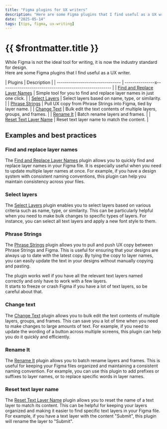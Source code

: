 ```yaml
---
title: "Figma plugins for UX writers"
description: "Here are some Figma plugins that I find useful as a UX writer."
date: "2025-05-14"
tags: [tips, figma, ux-writing]
---
```


# {{ $frontmatter.title }}

While Figma is not the ideal tool for writing, it is now the industry standard for design.  
Here are some Figma plugins that I find useful as a UX writer.

| Plugins                          | Description                                                            |
| -------------------------------- | ---------------x------------------------------------------------------- |
| [Find and Replace Layer Names][] | Simple tool for you to find and replace layer names in just one click. |
| [Select Layers][]                | Select layers based on name, type, or similarity.                      |
| [Phrase Strings][]               | Pull UX copy from Phrase Strings into Figma, tied by layer name.       |
| [Change Text][]                  | Bulk edit the text contents of multiple layers, groups, and frames.    |
| [Rename It][]                    | Batch rename layers and frames.                                        |
| [Reset Text Layer Name][]        | Reset text layer name to match the content.                            |


## Examples and best practices


### Find and replace layer names

The [Find and Replace Layer Names][] plugin allows you to quickly find and replace layer names in your Figma file. It is especially useful when you need to update multiple layer names at once. For example, if you have a design system with consistent naming conventions, this plugin can help you maintain consistency across your files.


### Select layers

The [Select Layers][] plugin enables you to select layers based on various criteria such as name, type, or similarity. This can be particularly helpful when you need to make bulk changes to specific types of layers. For instance, you can select all text layers and apply a new font style to them.


### Phrase Strings

The [Phrase Strings][] plugin allows you to pull and push UX copy between Phrase Strings and Figma. This is useful for ensuring that your designs are always up to date with the latest copy. By tying the copy to layer names, you can easily update the text in your designs without manually copying and pasting.

The plugin works well if you have all the relevant text layers named correctly and only have to work with a few layers.  
It starts to freeze or crash Figma if you have a lot of text layers, so be careful about that.


### Change text

The [Change Text][] plugin allows you to bulk edit the text contents of multiple layers, groups, and frames. This can save you a lot of time when you need to make changes to large amounts of text. For example, if you need to update the wording of a button across multiple screens, this plugin can help you do it quickly and efficiently.


### Rename It

The [Rename It][] plugin allows you to batch rename layers and frames. This is useful for keeping your Figma files organized and maintaining a consistent naming convention. For example, you can use this plugin to add prefixes or suffixes to layer names, or to replace specific words in layer names.


### Reset text layer name

The [Reset Text Layer Name][] plugin allows you to reset the name of a text layer to match its content. This can be helpful for keeping your layers organized and making it easier to find specific text layers in your Figma file. For example, if you have a text layer with the content "Submit", this plugin will rename the layer to "Submit".

[Find and Replace Layer Names]: https://www.figma.com/community/plugin/738454987945972471/Find-and-Replace-Layer-Names
[Select Layers]: https://www.figma.com/community/plugin/738454987945972471/Select-Layers
[Phrase Strings]: https://www.figma.com/community/plugin/738454987945972471/Phrase-Strings
[Change Text]: https://www.figma.com/community/plugin/738454987945972471/Change-Text
[Rename It]: https://www.figma.com/community/plugin/738454987945972471/Rename-It
[Reset Text Layer Name]: https://www.figma.com/community/plugin/738454987945972471/Reset-Text-Layer-Name
